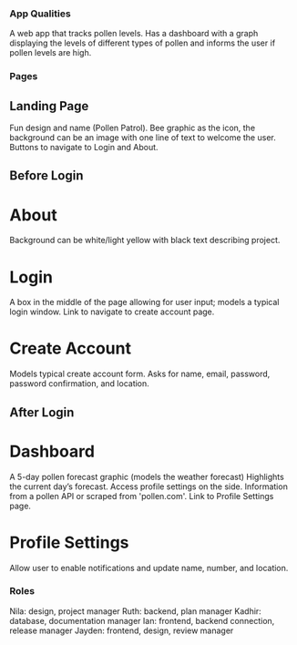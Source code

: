 ### App Qualities
A web app that tracks pollen levels. Has a dashboard with a graph displaying the levels of different types of pollen and informs the user if pollen levels are high.

### Pages
## Landing Page
Fun design and name (Pollen Patrol). Bee graphic as the icon, the background can be an image with one line of text to welcome the user. Buttons to navigate to Login and About.
## Before Login
# About
Background can be white/light yellow with black text describing project.
# Login
A box in the middle of the page allowing for user input; models a typical login window. Link to navigate to create account page.
# Create Account
Models typical create account form. Asks for name, email, password, password confirmation, and location.
## After Login
# Dashboard
A 5-day pollen forecast graphic (models the weather forecast) Highlights the current day’s forecast. Access profile settings on the side. Information from a pollen API or scraped from 'pollen.com'. Link to Profile Settings page.
# Profile Settings
Allow user to enable notifications and update name, number, and location.

### Roles
Nila: design, project manager
Ruth: backend, plan manager
Kadhir: database, documentation manager
Ian: frontend, backend connection, release manager
Jayden: frontend, design, review manager